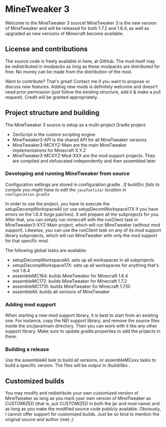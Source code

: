 # MineTweaker 3

Welcome to the MineTweaker 3 source! MineTweaker 3 is the new version of MineTweaker and will be released for both 1.7.2 and 1.6.4, as well as upgraded as new versions of Minecraft become available.

## License and contributions

The source code is freely available in here, at GitHub. The mod itself may be redistributed in modpacks as long as these modpacks are distributed for free. No money can be made from the distribution of the mod.

Want to contribute? That's great! Contact me if you want to propose or discuss new features. Adding new mods is definitely welcome and doesn't need prior permission (just follow the existing structure, add it & make a pull request). Credit will be granted appropriately.

## Project structure and building

The MineTweaker 3 source is setup as a multi-project Gradle project:

- ZenScript is the custom scripting engine
- MineTweaker3-API is the shared API for all MineTweaker versions
- MineTweaker3-MCXYZ-Main are the main MineTweaker implementations for Minecraft X.Y.Z
- MineTweaker3-MCXYZ-Mod-XXX are the mod support projects. They are compiled and obfuscated independently and then assembled later

### Developing and running MineTweaker from source

Configuration settings are stored in configuration.gradle . *If buildSrc fails to compile you might have to edit the
`javaToolsJar` location in `configuration.gradle`*

In order to use the project, you have to execute the setupDecompWorkspaceAll (or use setupDecomWorkspace17X if you have errors on the 1.6.4 forge patches). It will prepare all the subprojects for you. After that, you can simply run minecraft with the runClient task in MineTweaker3-XYZ-Main project, which will run MineTweaker (without mod support). Likewise, you can use the runClient task on any of its mod support library subprojects, which will run MineTweaker with only the mod support for that specific mod.

The following global tasks are available:

- setupDecompWorkspaceAll: sets up all workspaces in all subprojects
- setupDecompWorkspace17X: sets up all workspaces for anything that's not 1.6.4
- assembleMC164: builds MineTweaker for Minecraft 1.6.4
- assembleMC172: builds MineTweaker for Minecraft 1.7.2
- assembleMC1710: builds MineTweaker for Minecraft 1.7.10
- assembleAll: builds all versions of MineTweaker

### Adding mod support

When starting a new mod support library, it is best to start from an existing one. For instance, copy the NEI support library, and remove the source files inside the src/java/main directory. Then you can work with it like any other support library. Make sure to update gradle.properties to add the projects in there.

### Building a release

Use the assembleAll task to build all versions, or assembleMCxxx tasks to build a specific version. The files will be output in /build/libs .

## Customized builds

You may modify and redistribute your own customized version of MineTweaker as long as you mark your own version of MineTweaker as CUSTOMIZED (that is, put CUSTOMIZED in both the jar and mod name) and as long as you make the modified source code publicly available. Obviously, I cannot offer support for customized builds. Just be so kind to mention the original source and author (me) ;)

